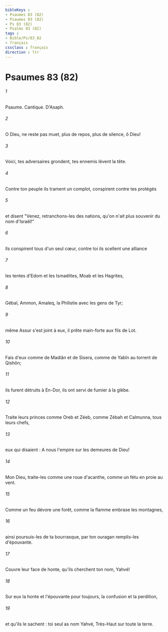 ```yaml
---
bibleKeys : 
- Psaumes 83 (82)
- Psaumes 83 (82)
- Ps 83 (82)
- Psalms 83 (82)
tags : 
- Bible/Ps/83_82
- français
cssclass : français
direction : ltr
---
```


# Psaumes 83 (82)

###### 1
Psaume. Cantique. D'Asaph.
###### 2
O Dieu, ne reste pas muet, plus de repos, plus de silence, ô Dieu!
###### 3
Voici, tes adversaires grondent, tes ennemis lèvent la tête.
###### 4
Contre ton peuple ils trament un complot, conspirent contre tes protégés
###### 5
et disent "Venez, retranchons-les des nations, qu'on n'ait plus souvenir du nom d'Israël!"
###### 6
Ils conspirent tous d'un seul cœur, contre toi ils scellent une alliance
###### 7
les tentes d'Edom et les Ismaélites, Moab et les Hagrites,
###### 8
Gébal, Ammon, Amaleq, la Philistie avec les gens de Tyr;
###### 9
même Assur s'est joint à eux, il prête main-forte aux fils de Lot.
###### 10
Fais d'eux comme de Madiân et de Sisera, comme de Yabîn au torrent de Qishôn;
###### 11
ils furent détruits à En-Dor, ils ont servi de fumier à la glèbe.
###### 12
Traite leurs princes comme Oreb et Zéeb, comme Zébah et Calmunna, tous leurs chefs,
###### 13
eux qui disaient : A nous l'empire sur les demeures de Dieu!
###### 14
Mon Dieu, traite-les comme une roue d'acanthe, comme un fétu en proie au vent.
###### 15
Comme un feu dévore une forêt, comme la flamme embrase les montagnes,
###### 16
ainsi poursuis-les de ta bourrasque, par ton ouragan remplis-les d'épouvante.
###### 17
Couvre leur face de honte, qu'ils cherchent ton nom, Yahvé!
###### 18
Sur eux la honte et l'épouvante pour toujours, la confusion et la perdition,
###### 19
et qu'ils le sachent : toi seul as nom Yahvé, Très-Haut sur toute la terre.
